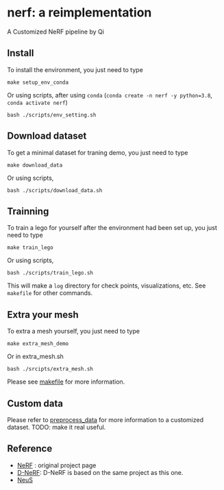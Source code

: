 # nerf: a reimplementation
A Customized NeRF pipeline by Qi

## Install
To install the environment, you just need to type
```
make setup_env_conda
```
Or using scripts, after using `conda` (`conda create -n nerf -y python=3.8`, `conda activate nerf`) 
```
bash ./scripts/env_setting.sh
```

## Download dataset
To get a minimal dataset for traning demo, you just need to type
```
make download_data
```
Or using scripts,
```
bash ./scripts/download_data.sh
```

## Trainning
To train a lego for yourself after the environment had been set up, you just need to type
```
make train_lego
```
Or using scripts,
```
bash ./scripts/train_lego.sh
```
This will make a `log` directory for check points, visualizations, etc.
See `makefile` for other commands. 

## Extra your mesh
To extra a mesh yourself, you just need to type
```
make extra_mesh_demo
```
Or in extra_mesh.sh
```
bash ./srcipts/extra_mesh.sh
```

Please see [makefile](./makefile) for more information.

## Custom data
Please refer to [preprocess_data](./preprocess_data/) for more information to a customized dataset.
TODO: make it real useful.

## Reference
- [NeRF](https://www.matthewtancik.com/nerf) : original project page
- [D-NeRF](https://github.com/albertpumarola/D-NeRF): D-NeRF is based on the same project as this one.
- [NeuS](https://github.com/Totoro97/NeuS)
